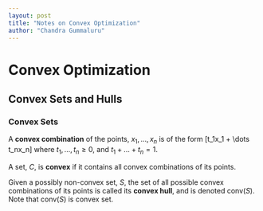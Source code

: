```yaml
---
layout: post
title: "Notes on Convex Optimization"
author: "Chandra Gummaluru"
---
```


# Convex Optimization

## Convex Sets and Hulls

### Convex Sets
A **convex combination** of the points, $x_1, \dots, x_n$ is of the form
\[t_1x_1 + \dots t_nx_n\] where $t_1,\dots,t_n \geq 0$, and $t_1 + \dots +t_n = 1$.

A set, $C$, is **convex** if it contains all convex combinations of its points.

Given a possibly non-convex set, $S$, the set of all possible convex combinations of its points is called its **convex hull**, and is denoted $\text{conv}(S)$. Note that $\text{conv}(S)$ is convex set. 


